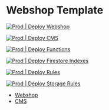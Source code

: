 # Webshop Template

[![Prod | Deploy Webshop](https://github.com/Jaspero/webshop-template/actions/workflows/webshop.yml/badge.svg)](https://github.com/Jaspero/webshop-template/actions/workflows/webshop.yml)

[![Prod | Deploy CMS](https://github.com/Jaspero/webshop-template/actions/workflows/cms.yml/badge.svg)](https://github.com/Jaspero/webshop-template/actions/workflows/cms.yml)

[![Prod | Deploy Functions](https://github.com/Jaspero/webshop-template/actions/workflows/functions.yml/badge.svg)](https://github.com/Jaspero/webshop-template/actions/workflows/functions.yml)

[![Prod | Deploy Firestore Indexes](https://github.com/Jaspero/webshop-template/actions/workflows/indexes.yml/badge.svg)](https://github.com/Jaspero/webshop-template/actions/workflows/indexes.yml)

[![Prod | Deploy Rules](https://github.com/Jaspero/webshop-template/actions/workflows/rules.yml/badge.svg)](https://github.com/Jaspero/webshop-template/actions/workflows/rules.yml)

[![Prod | Deploy Storage Rules](https://github.com/Jaspero/webshop-template/actions/workflows/storage.yml/badge.svg)](https://github.com/Jaspero/webshop-template/actions/workflows/storage.yml)

- [Webshop](https://wonkawave.web.app/)
- [CMS](https://wonkawave-cms.web.app/)